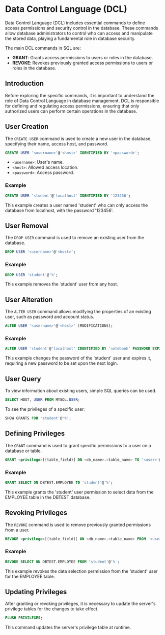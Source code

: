 # Data Control Language (DCL)

Data Control Language (DCL) includes essential commands to define access permissions and security control in the database. These commands allow database administrators to control who can access and manipulate the stored data, playing a fundamental role in database security.

The main DCL commands in SQL are:

- **GRANT**: Grants access permissions to users or roles in the database.
- **REVOKE**: Revokes previously granted access permissions to users or roles in the database.

## Introduction

Before exploring the specific commands, it is important to understand the role of Data Control Language in database management. DCL is responsible for defining and regulating access permissions, ensuring that only authorized users can perform certain operations in the database.

## User Creation

The `CREATE USER` command is used to create a new user in the database, specifying their name, access host, and password.

```sql
CREATE USER '<username>'@'<host>' IDENTIFIED BY '<password>';
```

- `<username>`: User's name.
- `<host>`: Allowed access location.
- `<password>`: Access password.

### Example

```sql
CREATE USER 'student'@'localhost' IDENTIFIED BY '123456';
```

This example creates a user named 'student' who can only access the database from localhost, with the password '123456'.

## User Removal

The `DROP USER` command is used to remove an existing user from the database.

```sql
DROP USER '<username>'@'<host>';
```

### Example

```sql
DROP USER 'student'@'%';
```

This example removes the 'student' user from any host.

## User Alteration

The `ALTER USER` command allows modifying the properties of an existing user, such as password and account status.

```sql
ALTER USER '<username>'@'<host>' [MODIFICATIONS];
```

### Example

```sql
ALTER USER 'student'@'localhost' IDENTIFIED BY 'notebook' PASSWORD EXPIRE;
```

This example changes the password of the 'student' user and expires it, requiring a new password to be set upon the next login.

## User Query

To view information about existing users, simple SQL queries can be used.

```sql
SELECT HOST, USER FROM MYSQL.USER;
```

To see the privileges of a specific user:

```sql
SHOW GRANTS FOR 'student'@'%';
```

## Defining Privileges

The `GRANT` command is used to grant specific permissions to a user on a database or table.

```sql
GRANT <privilege>[(table_field)] ON <db_name>.<table_name> TO '<user>'@'<host>';
```

### Example

```sql
GRANT SELECT ON DBTEST.EMPLOYEE TO 'student'@'%';
```

This example grants the 'student' user permission to select data from the EMPLOYEE table in the DBTEST database.

## Revoking Privileges

The `REVOKE` command is used to remove previously granted permissions from a user.

```sql
REVOKE <privilege>[(table_field)] ON <db_name>.<table_name> FROM '<user>'@'<host>';
```

### Example

```sql
REVOKE SELECT ON DBTEST.EMPLOYEE FROM 'student'@'%';
```

This example revokes the data selection permission from the 'student' user for the EMPLOYEE table.

## Updating Privileges

After granting or revoking privileges, it is necessary to update the server's privilege tables for the changes to take effect.

```sql
FLUSH PRIVILEGES;
```

This command updates the server's privilege table at runtime.

